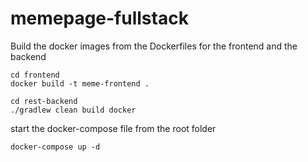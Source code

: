 # memepage-fullstack
Build the docker images from the Dockerfiles for the frontend and the backend
```
cd frontend 
docker build -t meme-frontend .
```
```
cd rest-backend 
./gradlew clean build docker
```
start the docker-compose file from the root folder
```
docker-compose up -d 
```
